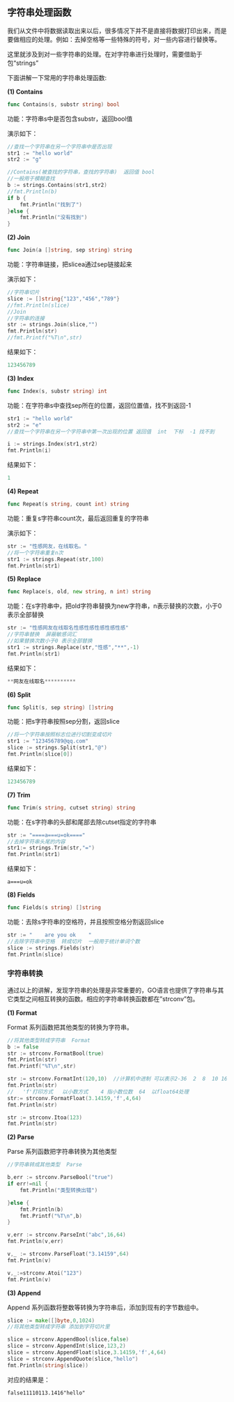 ## **字符串处理函数**

我们从文件中将数据读取出来以后，很多情况下并不是直接将数据打印出来，而是要做相应的处理。例如：去掉空格等一些特殊的符号，对一些内容进行替换等。

这里就涉及到对一些字符串的处理。在对字符串进行处理时，需要借助于包“strings”

下面讲解一下常用的字符串处理函数:

**\(1\) Contains**

```go
func Contains(s, substr string) bool
```

功能：字符串s中是否包含substr，返回bool值

演示如下：

```go
//查找一个字符串在另一个字符串中是否出现
str1 := "hello world"
str2 := "g"

//Contains(被查找的字符串，查找的字符串)  返回值 bool
//一般用于模糊查找
b := strings.Contains(str1,str2)
//fmt.Println(b)
if b {
	fmt.Println("找到了")
}else {
	fmt.Println("没有找到")
}
```

**\(2\) Join**

```go
func Join(a []string, sep string) string
```

功能：字符串链接，把slicea通过sep链接起来

演示如下：

```go
//字符串切片
slice := []string{"123","456","789"}
//fmt.Println(slice)
//Join
//字符串的连接
str := strings.Join(slice,"")
fmt.Println(str)
//fmt.Printf("%T\n",str)
```

结果如下：

```go
123456789
```

**\(3\) Index**

```go
func Index(s, substr string) int 
```

功能：在字符串s中查找sep所在的位置，返回位置值，找不到返回-1

```go
str1 := "hello world"
str2 := "e"
//查找一个字符串在另一个字符串中第一次出现的位置 返回值  int  下标  -1 找不到

i := strings.Index(str1,str2)
fmt.Println(i)
```

结果如下：

```go
1
```

**\(4\) Repeat**

```go
func Repeat(s string, count int) string
```

功能：重复s字符串count次，最后返回重复的字符串

演示如下：

```go
str := "性感网友，在线取名。"
//将一个字符串重复n次
str1 := strings.Repeat(str,100)
fmt.Println(str1)
```

**\(5\) Replace**

```go
func Replace(s, old, new string, n int) string
```

功能：在s字符串中，把old字符串替换为new字符串，n表示替换的次数，小于0表示全部替换

```go
str := "性感网友在线取名性感性感性感性感性感"
//字符串替换  屏蔽敏感词汇
//如果替换次数小于0 表示全部替换
str1 := strings.Replace(str,"性感","**",-1)
fmt.Println(str1)
```

结果如下：

```go
**网友在线取名**********
```

**\(6\) Split**

```go
func Split(s, sep string) []string 
```

功能：把s字符串按照sep分割，返回slice

```go
//将一个字符串按照标志位进行切割变成切片
str1 := "123456789@qq.com"
slice := strings.Split(str1,"@")
fmt.Println(slice[0])
```

结果如下：

```go
123456789
```

**\(7\) Trim**

```go
func Trim(s string, cutset string) string
```

功能：在s字符串的头部和尾部去除cutset指定的字符串

```go
str := "====a===u=ok===="
//去掉字符串头尾的内容
str1:= strings.Trim(str,"=")
fmt.Println(str1)
```

结果如下：

```
a===u=ok
```

**\(8\) Fields**

```go
func Fields(s string) []string
```

功能：去除s字符串的空格符，并且按照空格分割返回slice

```go
str := "    are you ok    "
//去除字符串中空格  转成切片  一般用于统计单词个数
slice := strings.Fields(str)
fmt.Println(slice)
```

### **字符串转换**

通过以上的讲解，发现字符串的处理是非常重要的，GO语言也提供了字符串与其它类型之间相互转换的函数。相应的字符串转换函数都在”strconv”包。

**\(1\) Format**

Format 系列函数把其他类型的转换为字符串。

```go
//将其他类型转成字符串  Format
b := false
str := strconv.FormatBool(true)
fmt.Println(str)
fmt.Printf("%T\n",str)

str := strconv.FormatInt(120,10)  //计算机中进制 可以表示2-36  2  8  10 16
fmt.Println(str)
//   'f'打印方式   以小数方式    4 指小数位数  64  以float64处理
str:= strconv.FormatFloat(3.14159,'f',4,64)
fmt.Println(str)

str := strconv.Itoa(123)
fmt.Println(str)
```

**\(2\) Parse**

Parse 系列函数把字符串转换为其他类型

```go
//字符串转成其他类型  Parse

b,err := strconv.ParseBool("true")
if err!=nil {
	fmt.Println("类型转换出错")

}else {
	fmt.Println(b)
	fmt.Printf("%T\n",b)
}

v,err := strconv.ParseInt("abc",16,64)
fmt.Println(v,err)

v,_ := strconv.ParseFloat("3.14159",64)
fmt.Println(v)

v,_:=strconv.Atoi("123")
fmt.Println(v)

```

**\(3\) Append**

Append 系列函数将整数等转换为字符串后，添加到现有的字节数组中。

```go
slice := make([]byte,0,1024)
//将其他类型转成字符串 添加到字符切片里

slice = strconv.AppendBool(slice,false)
slice = strconv.AppendInt(slice,123,2)
slice = strconv.AppendFloat(slice,3.14159,'f',4,64)
slice = strconv.AppendQuote(slice,"hello")
fmt.Println(string(slice))
```

对应的结果是：

```
false11110113.1416"hello"
```



